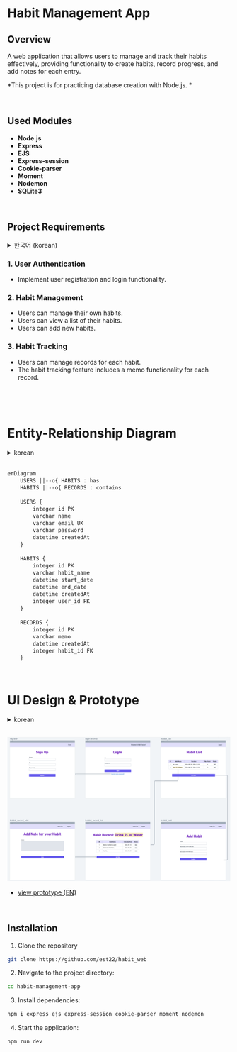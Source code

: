 # Habit Management App

## Overview
A web application that allows users to manage and track their habits effectively, providing functionality to create habits, record progress, and add notes for each entry.

*This project is for practicing database creation with Node.js. *

&nbsp;
## Used Modules

- **Node.js**
- **Express**
- **EJS**
- **Express-session**
- **Cookie-parser**
- **Moment**
- **Nodemon**
- **SQLite3**

&nbsp;
&nbsp;

## Project Requirements
<details>
<summary>한국어 (korean)</summary>
<div markdown="1">
- 회원가입 및 로그인 기능
- 회원 별로 습관을 관리 해야 한다.
- 습관 목록을 조회할 수 있어야 하고, 습관을 추가할 수 있어야 한다
- 습관 별로 기록을 관리할 수 있어야 한다.
- 습관 기록에는 메모를 할 수 있는 기능이 필요하다.

</div>
</details>

### 1. User Authentication
- Implement user registration and login functionality.

### 2. Habit Management
- Users can manage their own habits.
- Users can view a list of their habits.
- Users can add new habits.

### 3. Habit Tracking
- Users can manage records for each habit.
- The habit tracking feature includes a memo functionality for each record.

&nbsp;





&nbsp;



# Entity-Relationship Diagram

<details>
<summary>korean</summary>
<div markdown="1">

![entity](image.png)

</div>
</details>

``` mermaid

erDiagram
    USERS ||--o{ HABITS : has
    HABITS ||--o{ RECORDS : contains

    USERS {
        integer id PK
        varchar name
        varchar email UK
        varchar password
        datetime createdAt
    }

    HABITS {
        integer id PK
        varchar habit_name
        datetime start_date
        datetime end_date
        datetime createdAt
        integer user_id FK
    }

    RECORDS {
        integer id PK
        varchar memo
        datetime createdAt
        integer habit_id FK
    }
```



&nbsp;

# UI Design & Prototype
<details>
<summary>korean</summary>
<div markdown="1">


![alt text](image-1.png)
* [프로토타입 보기 (KR)](https://whimsical.com/habit-web-THkqG3nynXrMxTGv31HkAd)

* [요구사항 명세서 pdf](habbit-requirement.pdf)


</div>
</details>
&nbsp;

![alt text](image-2.png)
* [view prototype (EN)](https://whimsical.com/habit-web-eng-Fq6SJpY2R9dFP3CX86zYcD@or4CdLRbgroUYs7q3E5gZn2vyaZihJaovEpzuq9dR)

&nbsp;

## Installation
1. Clone the repository
~~~bash
git clone https://github.com/est22/habit_web
~~~
2. Navigate to the project directory:
~~~bash
cd habit-management-app
~~~
3. Install dependencies:
~~~bash
npm i express ejs express-session cookie-parser moment nodemon
~~~
4. Start the application: 
~~~bash
npm run dev
~~~

&nbsp;
&nbsp;

